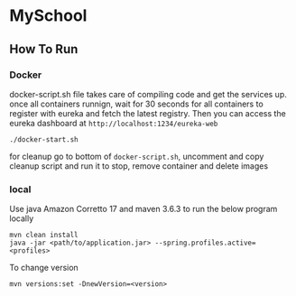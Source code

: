 # MySchool

## How To Run

### Docker
docker-script.sh file takes care of compiling code and get the services up. once all containers runnign, wait for 30 seconds for all containers to register with eureka and fetch the latest registry. Then you can access the eureka dashboard at
`http://localhost:1234/eureka-web`
```shell
./docker-start.sh
```

for cleanup go to bottom of `docker-script.sh`, uncomment and copy cleanup script and run it to stop, remove container and delete images

### local
Use java Amazon Corretto 17 and maven 3.6.3 to run the below program locally
```shell
mvn clean install
java -jar <path/to/application.jar> --spring.profiles.active=<profiles>
```
To change version
```shell
mvn versions:set -DnewVersion=<version>
```